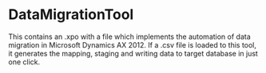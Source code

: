 # DataMigrationTool
This contains an .xpo with a file which implements the automation of data migration in Microsoft Dynamics AX 2012. If a .csv file is loaded to this tool, it generates the mapping, staging and writing data to target database in just one click.
